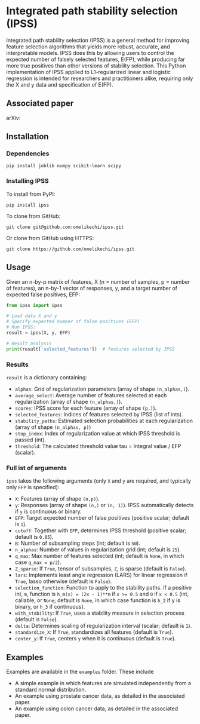 # Integrated path stability selection (IPSS)

Integrated path stability selection (IPSS) is a general method for improving feature selection algorithms that yields
more robust, accurate, and interpretable models. IPSS does this by allowing users to control the expected number of 
falsely selected features, E(FP), while producing far more true positives than other versions of stability selection. 
This Python implementation of IPSS applied to L1-regularized linear and logistic regression is intended for researchers 
and practitioners alike, requiring only the X and y data and specification of E(FP).

## Associated paper

arXiv:

## Installation
### Dependencies
```
pip install joblib numpy scikit-learn scipy
```
### Installing IPSS
To install from PyPI:
```
pip install ipss
```
To clone from GitHub:
```
git clone git@github.com:omelikechi/ipss.git
```
Or clone from GitHub using HTTPS:
```
git clone https://github.com/omelikechi/ipss.git
```

## Usage
Given an n-by-p matrix of features, X (n = number of samples, p = number of features), an n-by-1 vector of responses, y, and a target number of expected false positives, EFP: 
```python
from ipss import ipss

# Load data X and y
# Specify expected number of false positives (EFP)
# Run IPSS:
result = ipss(X, y, EFP)

# Result analysis
print(result['selected_features'])  # features selected by IPSS
```

### Results
`result` is a dictionary containing:
- `alphas`: Grid of regularization parameters (array of shape `(n_alphas,)`).
- `average_select`: Average number of features selected at each regularization (array of shape `(n_alphas,)`).
- `scores`: IPSS score for each feature (array of shape `(p,)`).
- `selected_features`: Indices of features selected by IPSS (list of ints).
- `stability_paths`: Estimated selection probabilities at each regularization (array of shape `(n_alphas, p)`)
- `stop_index`: Index of regularization value at which IPSS threshold is passed (int).
- `threshold`: The calculated threshold value tau = Integral value / EFP (scalar).

### Full ist of arguments
`ipss` takes the following arguments (only `X` and `y` are required, and typically only `EFP` is specified):
- `X`: Features (array of shape `(n,p)`).
- `y`: Responses (array of shape `(n,)` or `(n, 1)`). IPSS automatically detects if `y` is continuous or binary.
- `EFP`: Target expected number of false positives (positive scalar; default is `1`).
- `cutoff`: Together with `EFP`, determines IPSS threshold (positive scalar; default is `0.05`).
- `B`: Number of subsampling steps (int; default is `50`).
- `n_alphas`: Number of values in regularization grid (int; default is `25`).
- `q_max`: Max number of features selected (int; default is `None`, in which case `q_max = p/2`).
- `Z_sparse`: If `True`, tensor of subsamples, `Z`, is sparse (default is `False`).
- `lars`: Implements least angle regression (LARS) for linear regression if `True`, lasso otherwise (default is `False`).
- `selection_function`: Function to apply to the stability paths. If a positive int, `m`, function is `h_m(x) = (2x - 1)**m` if `x >= 0.5` and `0` if `x < 0.5` (int, callable, or `None`; default is `None`, in which case function is `h_2` if y is binary, or `h_3` if continuous).
- `with_stability`: If `True`, uses a stability measure in selection process (default is `False`).
- `delta`: Determines scaling of regularization interval (scalar; default is `1`).
- `standardize_X`: If `True`, standardizes all features (default is `True`).
- `center_y`: If `True`, centers `y` when it is continuous (default is `True`).

## Examples
Examples are available in the `examples` folder. These include
- A simple example in which features are simulated independently from a standard normal distribution.
- An example using prostate cancer data, as detailed in the associated paper.
- An example using colon cancer data, as detailed in the associated paper.








